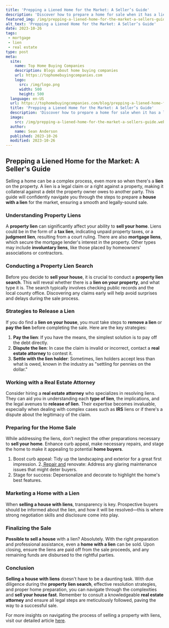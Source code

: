 ```yaml
---
title: 'Prepping a Liened Home for the Market: A Seller’s Guide'
description: 'Discover how to prepare a home for sale when it has a lien. This seller''s guide provides valuable tips and solutions for curious homeowners in the market.'
featured_img: /img/prepping-a-liened-home-for-the-market-a-sellers-guide.webp
alt_text: 'Prepping a Liened Home for the Market: A Seller’s Guide'
date: 2023-10-26
tags:
 - mortgage
 - lien
 - real estate
type: post
meta:
  site:
    name: Top Home Buying Companies
    description: Blogs about home buying companies
    url: https://tophomebuyingcompanies.com
    logo:
      src: /img/logo.png
      width: 500
      height: 500
  language: en-US
  url: https://tophomebuyingcompanies.com/blog/prepping-a-liened-home-for-the-market-a-sellers-guide
  title: 'Prepping a Liened Home for the Market: A Seller’s Guide'
  description: 'Discover how to prepare a home for sale when it has a lien. This seller''s guide provides valuable tips and solutions for curious homeowners in the market.'
  image:
    src: /img/prepping-a-liened-home-for-the-market-a-sellers-guide.webp
  author:
    name: Sean Anderson
  published: 2023-10-26
  modified: 2023-10-26
---
```



## Prepping a Liened Home for the Market: A Seller's Guide

Selling a home can be a complex process, even more so when there's a **lien** on the property. A lien is a legal claim or a right against a property, making it collateral against a debt the property owner owes to another party. This guide will confidently navigate you through the steps to prepare a **house with a lien** for the market, ensuring a smooth and legally-sound sale.

### Understanding Property Liens

A **property lien** can significantly affect your ability to **sell your home**. Liens could be in the form of a **tax lien**, indicating unpaid property taxes, or a **judgment lien**, resulting from a court ruling. There are also **mortgage liens**, which secure the mortgage lender's interest in the property. Other types may include **involuntary liens**, like those placed by homeowners' associations or contractors.

### Conducting a Property Lien Search

Before you decide to **sell your house**, it is crucial to conduct a **property lien search**. This will reveal whether there is a **lien on your property**, and what type it is. The search typically involves checking public records and the local county office. Discovering any claims early will help avoid surprises and delays during the sale process.

### Strategies to Release a Lien

If you do find a **lien on your house**, you must take steps to **remove a lien** or **pay the lien** before completing the sale. Here are the key strategies:

1. **Pay the lien**: If you have the means, the simplest solution is to pay off the debt directly.
2. **Dispute the lien**: In case the claim is invalid or incorrect, contact a **real estate attorney** to contest it.
3. **Settle with the lien holder**: Sometimes, lien holders accept less than what is owed, known in the industry as "settling for pennies on the dollar."

### Working with a Real Estate Attorney

Consider hiring a **real estate attorney** who specializes in resolving liens. They can aid you in understanding each **type of lien**, the implications, and the legal avenues to **release of lien**. Their expertise becomes invaluable, especially when dealing with complex cases such as **IRS** liens or if there's a dispute about the legitimacy of the claim.

### Preparing for the Home Sale

While addressing the liens, don't neglect the other preparations necessary to **sell your home**. Enhance curb appeal, make necessary repairs, and stage the home to make it appealing to potential **home buyers**.

1. Boost curb appeal: Tidy up the landscaping and exterior for a great first impression.
2.[  Repair   and](https://tophomebuyingcompanies.com/blog/tax-liens-and-their-effect-on-real-estate-transactions) renovate: Address any glaring maintenance issues that might deter buyers.
3. Stage for success: Depersonalize and decorate to highlight the home's best features.

### Marketing a Home with a Lien

When **selling a house with liens**, transparency is key. Prospective buyers should be informed about the lien, and how it will be resolved—this is where strong negotiation skills and disclosure come into play. 

### Finalizing the Sale

**Possible to sell a house** with a lien? Absolutely. With the right preparation and professional assistance, even a **home with a lien** can be sold. Upon closing, ensure the liens are paid off from the sale proceeds, and any remaining funds are disbursed to the rightful parties.

### Conclusion

**Selling a house with liens** doesn't have to be a daunting task. With due diligence during the **property lien search**, effective resolution strategies, and proper home preparation, you can navigate through the complexities and **sell your house fast**. Remember to consult a knowledgeable **real estate attorney** and ensure all legal steps are meticulously followed, paving the way to a successful sale.

For more insights on navigating the process of selling a property with liens, visit our detailed article [here](https://www.wearehomebuyers.com/blog/sell-a-house-with-a-lien/).